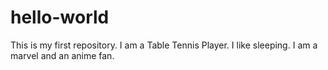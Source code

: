 # hello-world
This is my first repository. 
I am a Table Tennis Player.
I like sleeping.
I am a marvel and an anime fan.
